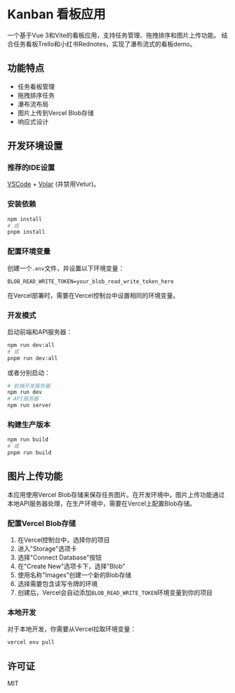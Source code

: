 # Kanban 看板应用

一个基于Vue 3和Vite的看板应用，支持任务管理、拖拽排序和图片上传功能。
结合任务看板Trello和小红书Rednotes，实现了瀑布流式的看板demo。

## 功能特点

- 任务看板管理
- 拖拽排序任务
- 瀑布流布局
- 图片上传到Vercel Blob存储
- 响应式设计

## 开发环境设置

### 推荐的IDE设置

[VSCode](https://code.visualstudio.com/) + [Volar](https://marketplace.visualstudio.com/items?itemName=Vue.volar) (并禁用Vetur)。

### 安装依赖

```sh
npm install
# 或
pnpm install
```

### 配置环境变量

创建一个`.env`文件，并设置以下环境变量：

```
BLOB_READ_WRITE_TOKEN=your_blob_read_write_token_here
```

在Vercel部署时，需要在Vercel控制台中设置相同的环境变量。

### 开发模式

启动前端和API服务器：

```sh
npm run dev:all
# 或
pnpm run dev:all
```

或者分别启动：

```sh
# 前端开发服务器
npm run dev
# API服务器
npm run server
```

### 构建生产版本

```sh
npm run build
# 或
pnpm run build
```

## 图片上传功能

本应用使用Vercel Blob存储来保存任务图片。在开发环境中，图片上传功能通过本地API服务器处理，在生产环境中，需要在Vercel上配置Blob存储。

### 配置Vercel Blob存储

1. 在Vercel控制台中，选择你的项目
2. 进入"Storage"选项卡
3. 选择"Connect Database"按钮
4. 在"Create New"选项卡下，选择"Blob"
5. 使用名称"Images"创建一个新的Blob存储
6. 选择需要包含读写令牌的环境
7. 创建后，Vercel会自动添加`BLOB_READ_WRITE_TOKEN`环境变量到你的项目

### 本地开发

对于本地开发，你需要从Vercel拉取环境变量：

```sh
vercel env pull
```

## 许可证

MIT
